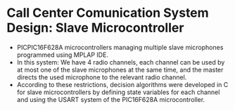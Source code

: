 # Call Center Comunication System Design: Slave Microcontroller
- PICPIC16F628A microcontrollers managing multiple slave microphones programmed using MPLAP IDE.
- In this system: We have 4 radio channels, each channel can be used by at most one of the slave microphones at the same time, and the master directs the used microphone to the relevant radio channel.
- According to these restrictions, decision algorithms were developed in C for slave microcontrollers by defining state variables for each channel and using the USART system of the PIC16F628A microcontroller.

